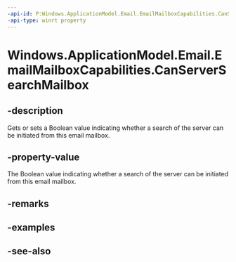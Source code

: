 ----api-id: P:Windows.ApplicationModel.Email.EmailMailboxCapabilities.CanServerSearchMailbox
-api-type: winrt property
---<!-- Property syntaxpublic bool CanServerSearchMailbox { get;  set; }--># Windows.ApplicationModel.Email.EmailMailboxCapabilities.CanServerSearchMailbox## -descriptionGets or sets a Boolean value indicating whether a search of the server can be initiated from this email mailbox.## -property-valueThe Boolean value indicating whether a search of the server can be initiated from this email mailbox.## -remarks## -examples## -see-also